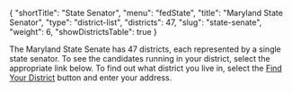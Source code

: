 {
  "shortTitle": "State Senator",
  "menu": "fedState",
  "title": "Maryland State Senator",
  "type": "district-list",
  "districts": 47,
  "slug": "state-senate",
  "weight": 6,
  "showDistrictsTable": true
}

The Maryland State Senate has 47 districts, each represented by a single state senator. To see the candidates running in your district, select the appropriate link below. To find out what district you live in, select the [Find Your District][el] button and enter your address.

[el]: http://mdelect.net
